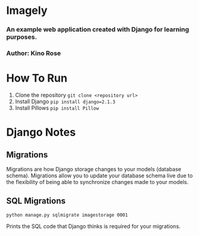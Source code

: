# Imagely
### An example web application created with Django for learning purposes.

### Author: Kino Rose


# How To Run

1. Clone the repository `git clone <repository url>`
2. Install Django `pip install django=2.1.3`
3. Install Pillows `pip install Pillow`



# Django Notes

## Migrations
Migrations are how Django storage changes to your models (database schema). Migrations allow you to update your database schema live due to the flexibility of being able to synchronize changes made to your models.

## SQL Migrations
`python manage.py sqlmigrate imagestorage 0001`

Prints the SQL code that Django thinks is required for your migrations.